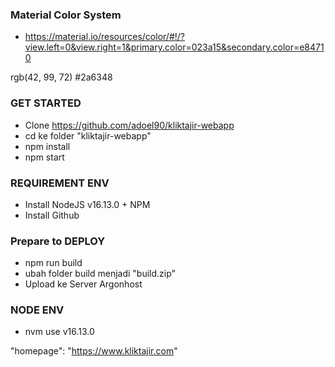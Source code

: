 ### Material Color System 
+ https://material.io/resources/color/#!/?view.left=0&view.right=1&primary.color=023a15&secondary.color=e84710

rgb(42, 99, 72)
#2a6348

### GET STARTED
+ Clone https://github.com/adoel90/kliktajir-webapp
+ cd ke folder "kliktajir-webapp"
+ npm install 
+ npm start

### REQUIREMENT ENV
+ Install NodeJS v16.13.0 + NPM
+ Install Github


### Prepare to DEPLOY
+ npm run build
+ ubah folder build menjadi "build.zip"
+ Upload ke Server Argonhost

### NODE ENV
- nvm use v16.13.0

"homepage": "https://www.kliktajir.com"